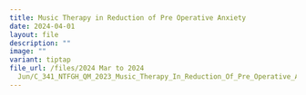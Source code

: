 ```yaml
---
title: Music Therapy in Reduction of Pre Operative Anxiety
date: 2024-04-01
layout: file
description: ""
image: ""
variant: tiptap
file_url: /files/2024 Mar to 2024
  Jun/C_341_NTFGH_QM_2023_Music_Therapy_In_Reduction_Of_Pre_Operative_Anxiety.pdf
---
```

